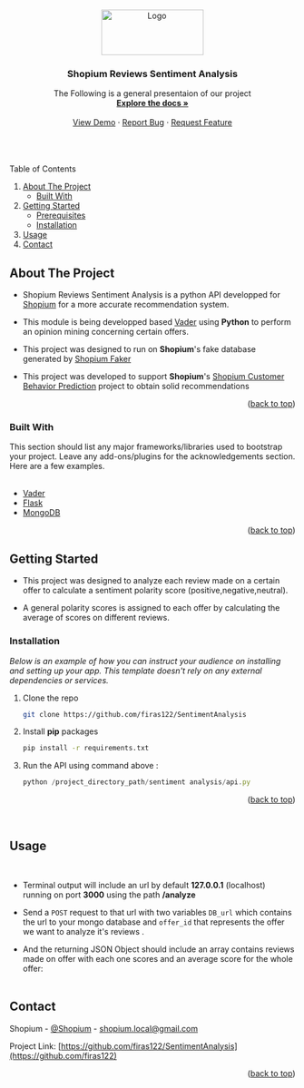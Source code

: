 <a name="readme-top"></a>
<!-- PROJECT LOGO -->
<br />
<div align="center">
  <a href="https://github.com/othneildrew/Best-README-Template">
    <img src="https://i.ibb.co/njkqjW7/17984.png" alt="Logo" width="180" height="80">
  </a>

  <h3 align="center">Shopium Reviews Sentiment Analysis</h3>

  <p align="center">
    The Following is a general presentaion of our project 
    <br />
    <a href="https://github.com/othneildrew/Best-README-Template"><strong>Explore the docs »</strong></a>
    <br />
    <br />
    <a href="https://github.com/othneildrew/Best-README-Template">View Demo</a>
    ·
    <a href="https://github.com/othneildrew/Best-README-Template/issues">Report Bug</a>
    ·
    <a href="https://github.com/othneildrew/Best-README-Template/issues">Request Feature</a>
  </p>
</div>

<div>
<br />
<br />
<br />
</div>

<!-- TABLE OF CONTENTS -->
  <summary>Table of Contents</summary>
  <ol>
    <li>
      <a href="#about-the-project">About The Project</a>
      <ul>
        <li><a href="#built-with">Built With</a></li>
      </ul>
    </li>
    <li>
      <a href="#getting-started">Getting Started</a>
      <ul>
        <li><a href="#prerequisites">Prerequisites</a></li>
        <li><a href="#installation">Installation</a></li>
      </ul>
    </li>
    <li><a href="#usage">Usage</a></li>
    <li><a href="#contact">Contact</a></li>
  </ol>


<a name="about-the-project"></a>
<!-- ABOUT THE PROJECT -->
## About The Project

* Shopium Reviews Sentiment Analysis is a python API developped for [Shopium][shopium-url] for a more accurate recommendation system.


* This module is being developped based [Vader][shopium-url] using **Python** to perform an opinion mining concerning certain offers.


* This project was designed to run on  **Shopium**'s fake database generated by [Shopium Faker][Next-url]


* This project was developed to support **Shopium**'s [Shopium Customer Behavior Prediction][Next-url] project to obtain solid recommendations

<p align="right">(<a href="#readme-top">back to top</a>)</p>


<a name="built-with"></a>
### Built With

This section should list any major frameworks/libraries used to bootstrap your project. Leave any add-ons/plugins for the acknowledgements section. Here are a few examples.
<br />
<br />
* [Vader][Next-url]
* [Flask][Next-url]
* [MongoDB][Vue-url]





<p align="right">(<a href="#readme-top">back to top</a>)</p>


<a name="getting-started"></a>
<!-- GETTING STARTED -->
## Getting Started

* This project was designed to analyze each review made on a certain offer to calculate a sentiment polarity score (positive,negative,neutral).


* A general polarity scores is assigned to each offer by calculating the average of scores on different reviews.



<a name="installation"></a>
### Installation

_Below is an example of how you can instruct your audience on installing and setting up your app. This template doesn't rely on any external dependencies or services._

1. Clone the repo
   ```sh
   git clone https://github.com/firas122/SentimentAnalysis 
   ```

2. Install **pip** packages
   ```sh
   pip install -r requirements.txt
   ```

3. Run the API using command above :
   ```js
   python /project_directory_path/sentiment analysis/api.py
   ```
   

<p align="right">(<a href="#readme-top">back to top</a>)</p>



<!-- USAGE EXAMPLES -->
<br />

<a name="usage"></a>
## Usage
<br />

* Terminal output will include an url by default **127.0.0.1** (localhost) running on port **3000** using the path **/analyze**


* Send a `POST` request to that url with two variables ``DB_url`` which contains the url to your mongo database and `offer_id` that represents the offer we want to analyze it's reviews .



* And the returning JSON Object should include an array contains reviews made on offer with each one scores and an average score for the whole offer:
<br /><br />

  
<!-- CONTACT -->
<a name="contact"></a>
## Contact

Shopium - [@Shopium](https://twitter.com/Shopium) - shopium.local@gmail.com

Project Link: [https://github.com/firas122/SentimentAnalysis](https://github.com/firas122)
<p align="right">(<a href="#readme-top">back to top</a>)</p>

<!-- MARKDOWN LINKS & IMAGES -->
<!-- https://www.markdownguide.org/basic-syntax/#reference-style-links -->

[linkedin-url]: https://linkedin.com/in/othneildrew
[Next-url]: https://github.com/firas122/ShopiumFake/tree/master
[React-url]: https://reactjs.org/
[Vue.js]: https://img.shields.io/badge/Vue.js-35495E?style=for-the-badge&logo=vuedotjs&logoColor=4FC08D
[Vue-url]: https://github.com/firas122/ShopiumFake/tree/master 
[shopium-url]: https://www.shopium.tn/

